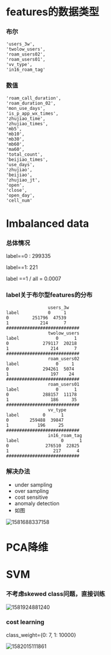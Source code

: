 # features的数据类型

### 布尔

```
'users_3w',
'twolow_users', 
'roam_users02', 
'roam_users01',
'vv_type',
'in16_roam_tag'
```

### 数值

```
'roam_call_duration',
'roam_duration_02',
'mon_use_days',
'is_p_app_wx_times', 
'zhujiao_time', 
'zhujiao_times',
'mb5',
'mb10',
'mb30', 
'mb60', 
'ma60', 
'total_count',
'beijiao_times', 
'use_days', 
'zhujiao', 
'beijiao',
'zhujiao_jt', 
'open', 
'close', 
'open_day', 
'cell_num'
```

# Imbalanced data

### 总体情况

label==0 : 299335

label==1: 221

label ==1 / all = 0.0007

### label关于布尔型features的分布

```
				users_3w      
label       	0     1             
0         251796  47539
1            214      7
############################
				twolow_users       
label              0      1        
0             279117  20218
1                214      7
############################
				roam_users02       
label              0     1       
0             294261  5074
1                197    24
############################
				roam_users01       
label              0      1        
0             288157  11178
1                186     35
############################
				vv_type       
label         0      1        
0        259488  39847
1           196     25
############################
				in16_roam_tag      
label                0      1        
0              276510  22825
1                 217      4
############################
```

### 解决办法

* under sampling
* over sampling
* cost sensitive
* anomaly detection
* 如图

![1581688337158](/home/toorevitimirp/Desktop/手机用户分类模型/App/phone-users-prober/experiments/notes/image/1581688337158.png)



# PCA降维

# SVM

### 不考虑skewed class问题，直接训练

![1581924881240](/home/toorevitimirp/Desktop/手机用户分类模型/App/phone-users-prober/experiments/notes/image/1581924334184.png)

### cost learning

class_weight={0: 7, 1: 10000}

![1582015111861](/home/toorevitimirp/Desktop/手机用户分类模型/App/phone-users-prober/experiments/notes/image/1582015111861.png)